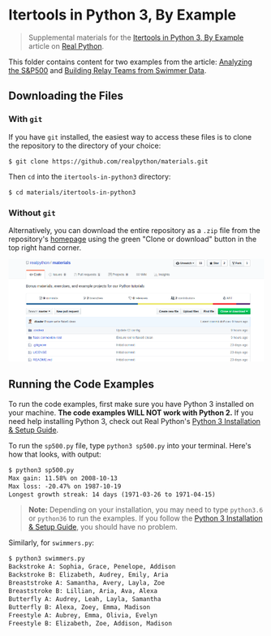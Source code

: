 # Itertools in Python 3, By Example

> Supplemental materials for the [Itertools in Python 3, By Example](https://realpython.com/itertools-in-python3) article on [Real Python](https://realpython.com).

This folder contains content for two examples from the article: [Analyzing the S&P500](https://realpython.com/python3-itertools/#analyzing-the-sp500) and [Building Relay Teams from Swimmer Data](https://realpython.com/python3-itertools/#building-relay-teams-from-swimmer-data).

## Downloading the Files

### With `git`

If you have `git` installed, the easiest way to access these files is to clone the repository to the directory of your choice:

```console
$ git clone https://github.com/realpython/materials.git
```

Then `cd` into the `itertools-in-python3` directory:

```console
$ cd materials/itertools-in-python3
```

### Without `git`

Alternatively, you can download the entire repository as a `.zip` file from the repository's [homepage](https://github.com/realpython/materials) using the green "Clone or download" button in the top right hand corner.

![Download repo as zip](download-zip.gif)

## Running the Code Examples

To run the code examples, first make sure you have Python 3 installed on your machine. **The code examples WILL NOT work with Python 2.** If you need help installing Python 3, check out Real Python's [Python 3 Installation & Setup Guide](https://realpython.com/installing-python/).

To run the `sp500.py` file, type `python3 sp500.py` into your terminal. Here's how that looks, with output:

```console
$ python3 sp500.py
Max gain: 11.58% on 2008-10-13
Max loss: -20.47% on 1987-10-19
Longest growth streak: 14 days (1971-03-26 to 1971-04-15)
```

> **Note:** Depending on your installation, you may need to type `python3.6` or `python36` to run the examples. If you follow the [Python 3 Installation & Setup Guide](https://realpython.com/installing-python/), you should have no problem.

Similarly, for `swimmers.py`:

```console
$ python3 swimmers.py
Backstroke A: Sophia, Grace, Penelope, Addison
Backstroke B: Elizabeth, Audrey, Emily, Aria
Breaststroke A: Samantha, Avery, Layla, Zoe
Breaststroke B: Lillian, Aria, Ava, Alexa
Butterfly A: Audrey, Leah, Layla, Samantha
Butterfly B: Alexa, Zoey, Emma, Madison
Freestyle A: Aubrey, Emma, Olivia, Evelyn
Freestyle B: Elizabeth, Zoe, Addison, Madison
```